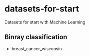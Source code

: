 # datasets-for-start
Datasets for start with Machine Learning

## Binray classification
 
 - breast_cancer_wisconsin
 
